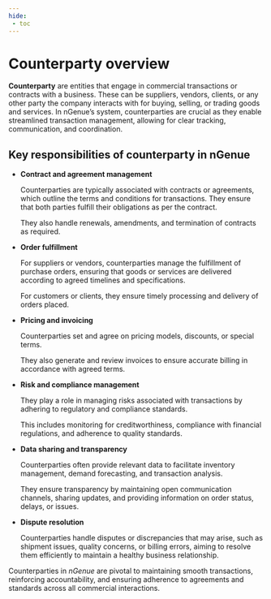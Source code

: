 ```yaml
---
hide:
 - toc
---
```


# Counterparty overview

**Counterparty** are entities that engage in commercial transactions or contracts with a business. These can be suppliers, vendors, clients, or any other party the company interacts with for buying, selling, or trading goods and services. In nGenue’s system, counterparties are crucial as they enable streamlined transaction management, allowing for clear tracking, communication, and coordination.

## Key responsibilities of counterparty in nGenue

- **Contract and agreement management**

    Counterparties are typically associated with contracts or agreements, which outline the terms and conditions for transactions. They ensure that both parties fulfill their obligations as per the contract.

    They also handle renewals, amendments, and termination of contracts as required.

- **Order fulfillment**

    For suppliers or vendors, counterparties manage the fulfillment of purchase orders, ensuring that goods or services are delivered according to agreed timelines and specifications.
    
    For customers or clients, they ensure timely processing and delivery of orders placed.

- **Pricing and invoicing**

    Counterparties set and agree on pricing models, discounts, or special terms.
    
    They also generate and review invoices to ensure accurate billing in accordance with agreed terms.

- **Risk and compliance management**

    They play a role in managing risks associated with transactions by adhering to regulatory and compliance standards.
    
    This includes monitoring for creditworthiness, compliance with financial regulations, and adherence to quality standards.

- **Data sharing and transparency**
    
    Counterparties often provide relevant data to facilitate inventory management, demand forecasting, and transaction analysis.
    
    They ensure transparency by maintaining open communication channels, sharing updates, and providing information on order status, delays, or issues.

- **Dispute resolution**
    
    Counterparties handle disputes or discrepancies that may arise, such as shipment issues, quality concerns, or billing errors, aiming to resolve them efficiently to maintain a healthy business relationship.

Counterparties in *nGenue* are pivotal to maintaining smooth transactions, reinforcing accountability, and ensuring adherence to agreements and standards across all commercial interactions.




